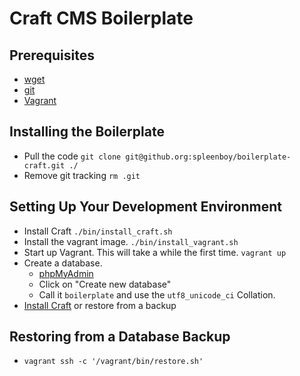 # Craft CMS Boilerplate

## Prerequisites
- [wget](https://www.gnu.org/software/wget/)
- [git](https://git-scm.com/downloads)
- [Vagrant](https://www.vagrantup.com/downloads.html)

## Installing the Boilerplate
- Pull the code
    `git clone git@github.org:spleenboy/boilerplate-craft.git ./`
- Remove git tracking
    `rm .git`

## Setting Up Your Development Environment
- Install Craft
    `./bin/install_craft.sh`
- Install the vagrant image.
    `./bin/install_vagrant.sh`
- Start up Vagrant. This will take a while the first time.
    `vagrant up`
- Create a database.
    - [phpMyAdmin](http://localhost:9000/)
    - Click on "Create new database"
    - Call it `boilerplate` and use the `utf8_unicode_ci` Collation.
- [Install Craft](http://localhost:8080/admin) or restore from a backup

## Restoring from a Database Backup
- `vagrant ssh -c '/vagrant/bin/restore.sh'`
